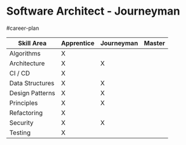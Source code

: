 # Software Architect - Journeyman
#career-plan

| Skill Area      | Apprentice | Journeyman | Master |
| --------------- | ---------- | ---------- | ------ |
| Algorithms      | X          |            |        |
| Architecture    | X          | X          |        |
| CI / CD         | X          |            |        |
| Data Structures | X          | X          |        |
| Design Patterns | X          | X          |        |
| Principles      | X          | X          |        |
| Refactoring     | X          |            |        |
| Security        | X          | X          |        |
| Testing         | X          |            |        |

